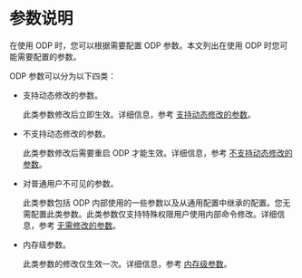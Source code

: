 参数说明 
=========================

在使用 ODP 时，您可以根据需要配置 ODP 参数。本文列出在使用 ODP 时您可能需要配置的参数。

ODP 参数可以分为以下四类：

* 支持动态修改的参数。

  此类参数修改后立即生效。详细信息，参考 [支持动态修改的参数](../1.configuration/3.parameters-that-can-be-dynamically-modified.md)。
  

* 不支持动态修改的参数。

  此类参数修改后需要重启 ODP 才能生效。详细信息，参考 [不支持动态修改的参数](../1.configuration/4.parameters-that-cannot-be-dynamically-modified.md)。
  

* 对普通用户不可见的参数。

  此类参数包括 ODP 内部使用的一些参数以及从通用配置中继承的配置。您无需配置此类参数。此类参数仅支持特殊权限用户使用内部命令修改。详细信息，参考 [无需修改的参数](../1.configuration/5.parameters-that-do-not-need-to-be-modified.md)。
  

* 内存级参数。

  此类参数的修改仅生效一次。详细信息，参考 [内存级参数](../1.configuration/6.memory-level-parameters.md)。
  



